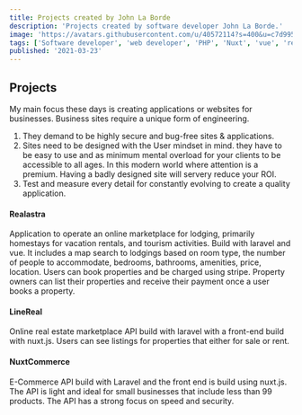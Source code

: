 ```yaml
---
title: Projects created by John La Borde
description: 'Projects created by software developer John La Borde.'
image: 'https://avatars.githubusercontent.com/u/40572114?s=400&u=c7d9950aceac671cb565a7158ac1890bd3d0c03a&v=4'
tags: ['Software developer', 'web developer', 'PHP', 'Nuxt', 'vue', 'real estate', 'real astra', 'line real', 'nuxtCommerce', 'Emails Plus']
published: '2021-03-23'
---
```


## Projects

My main focus these days is creating applications or websites for businesses.
Business sites require a unique form of engineering.
1) They demand to be highly secure and bug-free sites & applications.
2) Sites need to be designed with the User mindset in mind. they have to be easy to use and as minimum mental overload for your clients to be accessible to all ages. In this modern world where attention is a premium. Having a badly designed site will servery reduce your ROI.
3) Test and measure every detail for constantly evolving to create a quality application.

#### Realastra
Application to operate an online marketplace for lodging, primarily homestays for vacation rentals, and tourism activities.  Build with laravel and vue. It includes a map search to lodgings based on room type, the number of people to accommodate, bedrooms, bathrooms, amenities, price, location. Users can book properties and be charged using stripe.
Property owners can list their properties and receive their payment once a user books a property.

#### LineReal
Online real estate marketplace API build with laravel with a front-end build with nuxt.js. Users can see listings for properties that either for sale or rent.

#### NuxtCommerce
E-Commerce API build with Laravel and the front end is build using nuxt.js. The API is light and ideal for small businesses that include less than 99 products. The API has a strong focus on speed and security.
